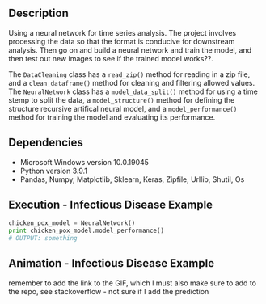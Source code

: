 ## Description 
Using a neural network for time series analysis. The project involves processing the data so that the format is conducive for downstream analysis. Then go on and build a neural network and train the model, and then test out new images to see if the trained model works??. 

The `DataCleaning` class has a `read_zip()` method for reading in a zip file,  and a `clean_dataframe()` method for cleaning and filtering allowed values. The `NeuralNetwork` class has a `model_data_split()` method for using a time stemp to split the data, a `model_structure()` method for defining the structure recursive artifical neural model,  and a `model_performance()` method for training the model and evaluating its performance.   

## Dependencies
* Microsoft Windows version 10.0.19045
* Python version 3.9.1
* Pandas, Numpy, Matplotlib, Sklearn, Keras, Zipfile, Urllib, Shutil, Os 

## Execution - Infectious Disease Example
```python
chicken_pox_model = NeuralNetwork()
print chicken_pox_model.model_performance()
# OUTPUT: something
```

## Animation - Infectious Disease Example
remember to add the link to the GIF, which I must also make sure to add to the repo, see stackoverflow - not sure if I add the prediction

